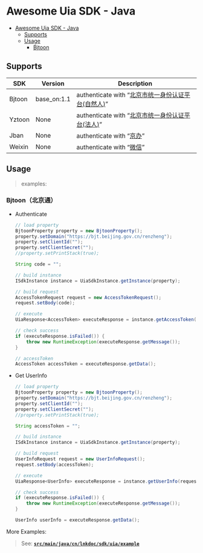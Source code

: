 # Awesome Uia SDK - Java
<!-- TOC -->
* [Awesome Uia SDK - Java](#awesome-uia-sdk---java)
  * [Supports](#supports)
  * [Usage](#usage)
    * [Bjtoon](#bjtoon)
<!-- TOC -->

## Supports

| SDK    | Version     | Description                                                                                                         |
|--------|-------------|---------------------------------------------------------------------------------------------------------------------|
| Bjtoon | base_on:1.1 | authenticate with “[北京市统一身份认证平台(自然人)](http://www.beijing.gov.cn/)”                                          |
| Yztoon | None        | authenticate with “[北京市统一身份认证平台(法人)](https://yzt.beijing.gov.cn/)”                                           |
| Jban   | None        | authenticate with “[京办](https://jzb.beijing.gov.cn/home/)”                                                          |
| Weixin | None        | authenticate with “[微信](https://developers.weixin.qq.com/doc/oplatform/Website_App/WeChat_Login/Wechat_Login.html)” |



## Usage
> examples:
### Bjtoon（北京通）
- Authenticate
  ```java
  // load property
  BjtoonProperty property = new BjtoonProperty();
  property.setDomain("https://bjt.beijing.gov.cn/renzheng");
  property.setClientId("");
  property.setClientSecret("");
  //property.setPrintStack(true);
  
  String code = "";
  
  // build instance
  ISdkInstance instance = UiaSdkInstance.getInstance(property);
  
  // build request
  AccessTokenRequest request = new AccessTokenRequest();
  request.setBody(code);
  
  // execute
  UiaResponse<AccessToken> executeResponse = instance.getAccessToken(request);
  
  // check success
  if (executeResponse.isFailed()) {
      throw new RuntimeException(executeResponse.getMessage());
  }
  
  // accessToken
  AccessToken accessToken = executeResponse.getData();
  ```

- Get UserInfo
  ```java
  // load property
  BjtoonProperty property = new BjtoonProperty();
  property.setDomain("https://bjt.beijing.gov.cn/renzheng");
  property.setClientId("");
  property.setClientSecret("");
  //property.setPrintStack(true);
  
  String accessToken = "";
  
  // build instance
  ISdkInstance instance = UiaSdkInstance.getInstance(property);
  
  // build request
  UserInfoRequest request = new UserInfoRequest();
  request.setBody(accessToken);
  
  // execute
  UiaResponse<UserInfo> executeResponse = instance.getUserInfo(request);
  
  // check success
  if (executeResponse.isFailed()) {
      throw new RuntimeException(executeResponse.getMessage());
  }
  
  UserInfo userInfo = executeResponse.getData();
  ```
  
More Examples: 
> See: [**`src/main/java/cn/lnkdoc/sdk/uia/example`**](https://github.com/langkye/awesome-uia-sdk/tree/master/src/main/java/cn/lnkdoc/sdk/uia/example/)